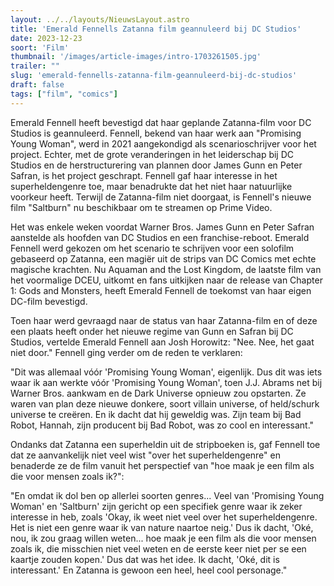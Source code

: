 ```yaml
---
layout: ../../layouts/NieuwsLayout.astro
title: 'Emerald Fennells Zatanna film geannuleerd bij DC Studios'
date: 2023-12-23
soort: 'Film'
thumbnail: '/images/article-images/intro-1703261505.jpg'
trailer: ""
slug: 'emerald-fennells-zatanna-film-geannuleerd-bij-dc-studios'
draft: false
tags: ["film", "comics"]
---
```



Emerald Fennell heeft bevestigd dat haar geplande Zatanna-film voor DC Studios is geannuleerd. Fennell, bekend van haar werk aan "Promising Young Woman", werd in 2021 aangekondigd als scenarioschrijver voor het project. Echter, met de grote veranderingen in het leiderschap bij DC Studios en de herstructurering van plannen door James Gunn en Peter Safran, is het project geschrapt. Fennell gaf haar interesse in het superheldengenre toe, maar benadrukte dat het niet haar natuurlijke voorkeur heeft. Terwijl de Zatanna-film niet doorgaat, is Fennell's nieuwe film "Saltburn" nu beschikbaar om te streamen op Prime Video.

Het was enkele weken voordat Warner Bros. James Gunn en Peter Safran aanstelde als hoofden van DC Studios en een franchise-reboot. Emerald Fennell werd gekozen om het scenario te schrijven voor een solofilm gebaseerd op Zatanna, een magiër uit de strips van DC Comics met echte magische krachten. Nu Aquaman and the Lost Kingdom, de laatste film van het voormalige DCEU, uitkomt en fans uitkijken naar de release van Chapter 1: Gods and Monsters, heeft Emerald Fennell de toekomst van haar eigen DC-film bevestigd.

Toen haar werd gevraagd naar de status van haar Zatanna-film en of deze een plaats heeft onder het nieuwe regime van Gunn en Safran bij DC Studios, vertelde Emerald Fennell aan Josh Horowitz: "Nee. Nee, het gaat niet door." Fennell ging verder om de reden te verklaren:

"Dit was allemaal vóór 'Promising Young Woman', eigenlijk. Dus dit was iets waar ik aan werkte vóór 'Promising Young Woman', toen J.J. Abrams net bij Warner Bros. aankwam en de Dark Universe opnieuw zou opstarten. Ze waren van plan deze nieuwe donkere, soort villain universe, of held/schurk universe te creëren. En ik dacht dat hij geweldig was. Zijn team bij Bad Robot, Hannah, zijn producent bij Bad Robot, was zo cool en interessant."

Ondanks dat Zatanna een superheldin uit de stripboeken is, gaf Fennell toe dat ze aanvankelijk niet veel wist "over het superheldengenre" en benaderde ze de film vanuit het perspectief van "hoe maak je een film als die voor mensen zoals ik?":

"En omdat ik dol ben op allerlei soorten genres... Veel van 'Promising Young Woman' en 'Saltburn' zijn gericht op een specifiek genre waar ik zeker interesse in heb, zoals 'Okay, ik weet niet veel over het superheldengenre. Het is niet een genre waar ik van nature naartoe neig.' Dus ik dacht, 'Oké, nou, ik zou graag willen weten... hoe maak je een film als die voor mensen zoals ik, die misschien niet veel weten en de eerste keer niet per se een kaartje zouden kopen.' Dus dat was het idee. Ik dacht, 'Oké, dit is interessant.' En Zatanna is gewoon een heel, heel cool personage."
